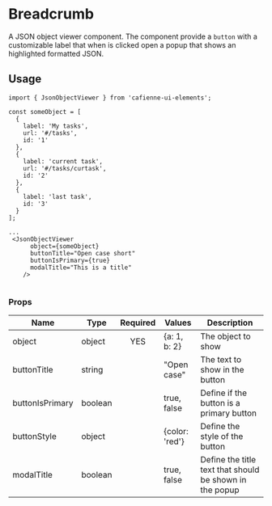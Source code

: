 # Breadcrumb

A JSON object viewer component.
The component provide a `button` with a customizable label 
that when is clicked open a popup that shows an highlighted formatted JSON. 

## Usage

```
import { JsonObjectViewer } from 'cafienne-ui-elements';

const someObject = [
  {
    label: 'My tasks',
    url: '#/tasks',
    id: '1'
  },
  {
    label: 'current task',
    url: '#/tasks/curtask',
    id: '2'
  },
  {
    label: 'last task',
    id: '3'
  }
];

...
 <JsonObjectViewer
      object={someObject}
      buttonTitle="Open case short"
      buttonIsPrimary={true}
      modalTitle="This is a title"
    />
    
```
 
### Props

| Name          | Type      | Required | Values        | Description | 
|---------------|-----------|:--------:|---------------|-------------|
| object        |  object   | YES      | {a: 1, b: 2}  | The object to show
|buttonTitle    |string     | &nbsp;   | "Open case"   |The text to show in the button
|buttonIsPrimary|boolean    | &nbsp;   | true, false   |Define if the button is a primary button
|buttonStyle    |object     | &nbsp;   | {color: 'red'}|Define the style of the button
|modalTitle     |boolean    | &nbsp;   | true, false   |Define the title text that should be shown in the popup


